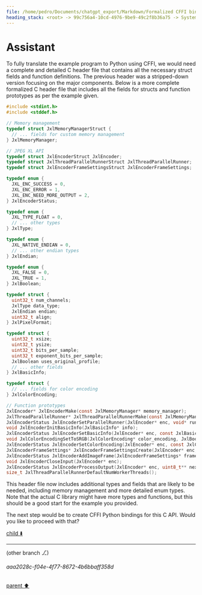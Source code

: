 ```yaml
---
file: /home/pedro/Documents/chatgpt_export/Markdown/Formalized CFFI bindings for JPEG XL C interface.md
heading_stack: <root> -> 99c756a4-10cd-4976-9be9-49c2f8b36a75 -> System -> 4fd70df5-846e-4e1d-a059-858ee14a15b4 -> System -> aaa2a67b-8d69-4ed1-a62a-fe469ca0e47f -> User -> 747d4e11-f5f7-4f62-b0ce-0a8fe24a625d -> Assistant -> Functions Used -> Structs Used -> Enumerations Used -> Formalized C Interface Header -> aaa295b3-519d-4426-a155-930182c04486 -> User -> e19a2371-2ff3-4793-b0ae-fb24291980aa -> Assistant -> aaa23787-e4e8-4950-9306-5fb7dd46adc3 -> User -> 6289d948-f88a-4532-90ba-c86b726bf931 -> Assistant -> aaa20920-759c-4997-95f8-4022127ea9c7 -> User -> 1079c222-270e-41ef-adf4-786cdf6c136d -> Assistant -> Steps to Create CFFI Bindings -> aaa25de2-eec1-401f-a1ff-afa6e896fa38 -> User -> c238d312-ae45-439c-82f8-924ca70f3892 -> Assistant
---
```

# Assistant

To fully translate the example program to Python using CFFI, we would need a complete and detailed C header file that contains all the necessary struct fields and function definitions. The previous header was a stripped-down version focusing on the major components. Below is a more complete formalized C header file that includes all the fields for structs and function prototypes as per the example given.

```c
#include <stdint.h>
#include <stddef.h>

// Memory management
typedef struct JxlMemoryManagerStruct {
  // ... fields for custom memory management
} JxlMemoryManager;

// JPEG XL API
typedef struct JxlEncoderStruct JxlEncoder;
typedef struct JxlThreadParallelRunnerStruct JxlThreadParallelRunner;
typedef struct JxlEncoderFrameSettingsStruct JxlEncoderFrameSettings;

typedef enum {
  JXL_ENC_SUCCESS = 0,
  JXL_ENC_ERROR = 1,
  JXL_ENC_NEED_MORE_OUTPUT = 2,
} JxlEncoderStatus;

typedef enum {
  JXL_TYPE_FLOAT = 0,
  // ... other types
} JxlType;

typedef enum {
  JXL_NATIVE_ENDIAN = 0,
  // ... other endian types
} JxlEndian;

typedef enum {
  JXL_FALSE = 0,
  JXL_TRUE = 1,
} JxlBoolean;

typedef struct {
  uint32_t num_channels;
  JxlType data_type;
  JxlEndian endian;
  uint32_t align;
} JxlPixelFormat;

typedef struct {
  uint32_t xsize;
  uint32_t ysize;
  uint32_t bits_per_sample;
  uint32_t exponent_bits_per_sample;
  JxlBoolean uses_original_profile;
  // ... other fields
} JxlBasicInfo;

typedef struct {
  // ... fields for color encoding
} JxlColorEncoding;

// Function prototypes
JxlEncoder* JxlEncoderMake(const JxlMemoryManager* memory_manager);
JxlThreadParallelRunner* JxlThreadParallelRunnerMake(const JxlMemoryManager* memory_manager, size_t num_worker_threads);
JxlEncoderStatus JxlEncoderSetParallelRunner(JxlEncoder* enc, void* runner_function, void* runner_opaque);
void JxlEncoderInitBasicInfo(JxlBasicInfo* info);
JxlEncoderStatus JxlEncoderSetBasicInfo(JxlEncoder* enc, const JxlBasicInfo* info);
void JxlColorEncodingSetToSRGB(JxlColorEncoding* color_encoding, JxlBoolean is_gray);
JxlEncoderStatus JxlEncoderSetColorEncoding(JxlEncoder* enc, const JxlColorEncoding* color_encoding);
JxlEncoderFrameSettings* JxlEncoderFrameSettingsCreate(JxlEncoder* enc, const JxlEncoderFrameSettings* frame_settings);
JxlEncoderStatus JxlEncoderAddImageFrame(JxlEncoderFrameSettings* frame_settings, const JxlPixelFormat* pixel_format, void* buffer, size_t buffer_size);
void JxlEncoderCloseInput(JxlEncoder* enc);
JxlEncoderStatus JxlEncoderProcessOutput(JxlEncoder* enc, uint8_t** next_out, size_t* avail_out);
size_t JxlThreadParallelRunnerDefaultNumWorkerThreads();
```

This header file now includes additional types and fields that are likely to be needed, including memory management and more detailed enum types. Note that the actual C library might have more types and functions, but this should be a good start for the example you provided.

The next step would be to create CFFI Python bindings for this C API. Would you like to proceed with that?

[child ⬇️](#aaa2028c-f04e-4f77-8672-4b6bbaff358d)

---

(other branch ⎇)
###### aaa2028c-f04e-4f77-8672-4b6bbaff358d
[parent ⬆️](#c238d312-ae45-439c-82f8-924ca70f3892)
